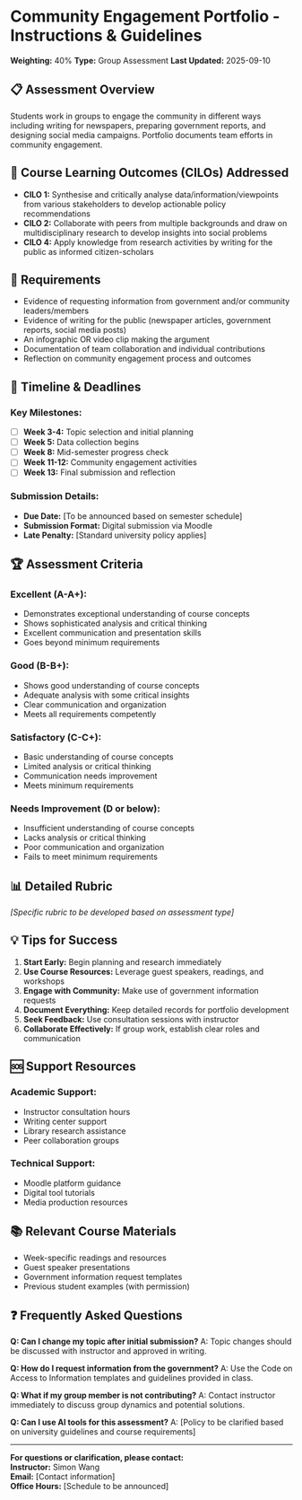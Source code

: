 # Community Engagement Portfolio - Instructions & Guidelines

**Weighting:** 40%
**Type:** Group Assessment
**Last Updated:** 2025-09-10

## 📋 Assessment Overview

Students work in groups to engage the community in different ways including writing for newspapers, preparing government reports, and designing social media campaigns. Portfolio documents team efforts in community engagement.

## 🎯 Course Learning Outcomes (CILOs) Addressed

- **CILO 1:** Synthesise and critically analyse data/information/viewpoints from various stakeholders to develop actionable policy recommendations
- **CILO 2:** Collaborate with peers from multiple backgrounds and draw on multidisciplinary research to develop insights into social problems
- **CILO 4:** Apply knowledge from research activities by writing for the public as informed citizen-scholars


## 📝 Requirements

- Evidence of requesting information from government and/or community leaders/members
- Evidence of writing for the public (newspaper articles, government reports, social media posts)
- An infographic OR video clip making the argument
- Documentation of team collaboration and individual contributions
- Reflection on community engagement process and outcomes


## 📅 Timeline & Deadlines

### Key Milestones:
- [ ] **Week 3-4:** Topic selection and initial planning
- [ ] **Week 5:** Data collection begins
- [ ] **Week 8:** Mid-semester progress check
- [ ] **Week 11-12:** Community engagement activities
- [ ] **Week 13:** Final submission and reflection

### Submission Details:
- **Due Date:** [To be announced based on semester schedule]
- **Submission Format:** Digital submission via Moodle
- **Late Penalty:** [Standard university policy applies]

## 🏆 Assessment Criteria

### Excellent (A-A+):
- Demonstrates exceptional understanding of course concepts
- Shows sophisticated analysis and critical thinking
- Excellent communication and presentation skills
- Goes beyond minimum requirements

### Good (B-B+):
- Shows good understanding of course concepts  
- Adequate analysis with some critical insights
- Clear communication and organization
- Meets all requirements competently

### Satisfactory (C-C+):
- Basic understanding of course concepts
- Limited analysis or critical thinking
- Communication needs improvement
- Meets minimum requirements

### Needs Improvement (D or below):
- Insufficient understanding of course concepts
- Lacks analysis or critical thinking
- Poor communication and organization
- Fails to meet minimum requirements

## 📊 Detailed Rubric

*[Specific rubric to be developed based on assessment type]*

## 💡 Tips for Success

1. **Start Early:** Begin planning and research immediately
2. **Use Course Resources:** Leverage guest speakers, readings, and workshops
3. **Engage with Community:** Make use of government information requests
4. **Document Everything:** Keep detailed records for portfolio development
5. **Seek Feedback:** Use consultation sessions with instructor
6. **Collaborate Effectively:** If group work, establish clear roles and communication

## 🆘 Support Resources

### Academic Support:
- Instructor consultation hours
- Writing center support
- Library research assistance
- Peer collaboration groups

### Technical Support:
- Moodle platform guidance
- Digital tool tutorials
- Media production resources

## 📚 Relevant Course Materials

- Week-specific readings and resources
- Guest speaker presentations
- Government information request templates
- Previous student examples (with permission)

## ❓ Frequently Asked Questions

**Q: Can I change my topic after initial submission?**
A: Topic changes should be discussed with instructor and approved in writing.

**Q: How do I request information from the government?**
A: Use the Code on Access to Information templates and guidelines provided in class.

**Q: What if my group member is not contributing?**
A: Contact instructor immediately to discuss group dynamics and potential solutions.

**Q: Can I use AI tools for this assessment?**
A: [Policy to be clarified based on university guidelines and course requirements]

---

**For questions or clarification, please contact:**  
**Instructor:** Simon Wang  
**Email:** [Contact information]  
**Office Hours:** [Schedule to be announced]
